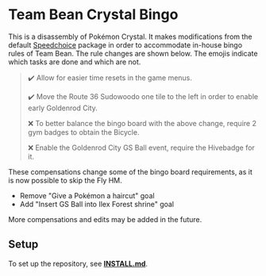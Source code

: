 # Team Bean Crystal Bingo

This is a disassembly of Pokémon Crystal. It makes modifications from the default [Speedchoice](https://github.com/Dabomstew/pokecrystal-speedchoice) package in order to accommodate in-house bingo rules of Team Bean. The rule changes are shown below. The emojis indicate which tasks are done and which are not.

> ✔️ Allow for easier time resets in the game menus.
>
> ✔️ Move the Route 36 Sudowoodo one tile to the left in order to enable early Goldenrod City.
>
> ❌ To better balance the bingo board with the above change, require 2 gym badges to obtain the Bicycle.
>
> ❌ Enable the Goldenrod City GS Ball event, require the Hivebadge for it.

These compensations change some of the bingo board requirements, as it is now possible to skip the Fly HM.

* Remove "Give a Pokémon a haircut" goal
* Add "Insert GS Ball into Ilex Forest shrine" goal

More compensations and edits may be added in the future.

## Setup

To set up the repository, see [**INSTALL.md**](INSTALL.md).
